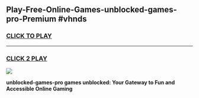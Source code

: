
## Play-Free-Online-Games-unblocked-games-pro-Premium #vhnds
<h3>
<a href="https://premium.freeplayer.one?title=unblocked-games-pro&ref=8M">CLICK TO PLAY</a></h3>
<hr>

<h3>
<a href="https://premium.freeplayer.one?title=unblocked-games-pro&ref=8M">CLICK 2 PLAY</a>
  
</h3>

<a href="https://premium.freeplayer.one?title=unblocked-games-pro&ref=8M"><img src="https://clearcache.store/games.png"></a>


**unblocked-games-pro games unblocked: Your Gateway to Fun and Accessible Online Gaming**
